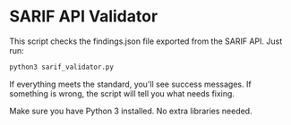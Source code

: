 # SARIF API Validator

This script checks the findings.json file exported from the SARIF API. Just run:

```bash
python3 sarif_validator.py
```

If everything meets the standard, you'll see success messages. If something is wrong, the script will tell you what needs fixing.

Make sure you have Python 3 installed. No extra libraries needed. 